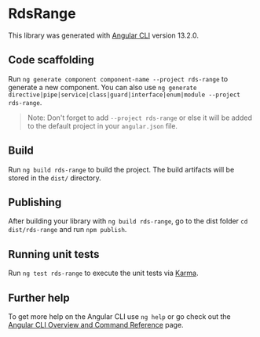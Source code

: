 # RdsRange

This library was generated with [Angular CLI](https://github.com/angular/angular-cli) version 13.2.0.

## Code scaffolding

Run `ng generate component component-name --project rds-range` to generate a new component. You can also use `ng generate directive|pipe|service|class|guard|interface|enum|module --project rds-range`.
> Note: Don't forget to add `--project rds-range` or else it will be added to the default project in your `angular.json` file. 

## Build

Run `ng build rds-range` to build the project. The build artifacts will be stored in the `dist/` directory.

## Publishing

After building your library with `ng build rds-range`, go to the dist folder `cd dist/rds-range` and run `npm publish`.

## Running unit tests

Run `ng test rds-range` to execute the unit tests via [Karma](https://karma-runner.github.io).

## Further help

To get more help on the Angular CLI use `ng help` or go check out the [Angular CLI Overview and Command Reference](https://angular.io/cli) page.
